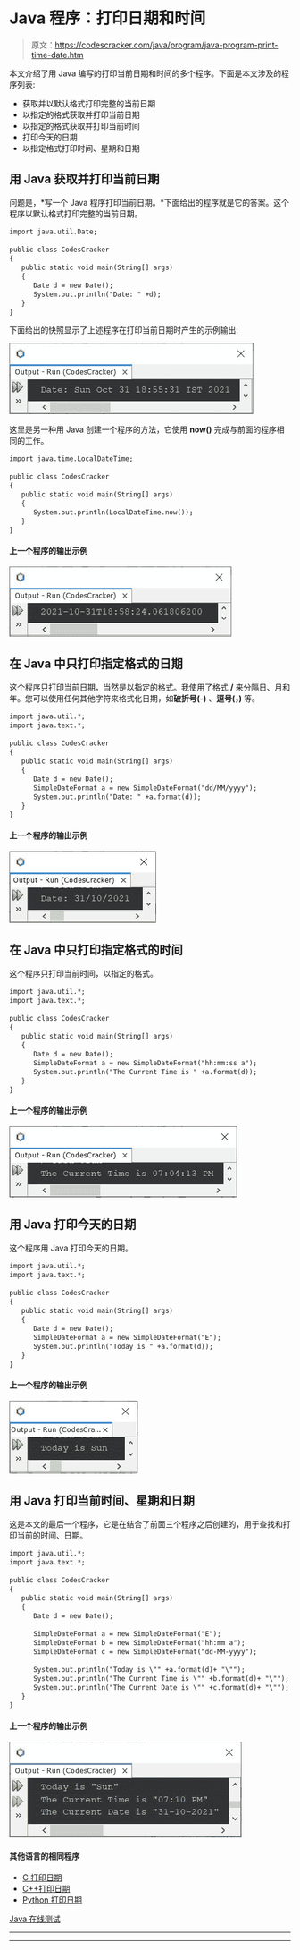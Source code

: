 # Java 程序：打印日期和时间

> 原文：<https://codescracker.com/java/program/java-program-print-time-date.htm>

本文介绍了用 Java 编写的打印当前日期和时间的多个程序。下面是本文涉及的程序列表:

*   获取并以默认格式打印完整的当前日期
*   以指定的格式获取并打印当前日期
*   以指定的格式获取并打印当前时间
*   打印今天的日期
*   以指定格式打印时间、星期和日期

## 用 Java 获取并打印当前日期

问题是，*写一个 Java 程序打印当前日期。*下面给出的程序就是它的答案。这个 程序以默认格式打印完整的当前日期。

```
import java.util.Date;

public class CodesCracker
{
   public static void main(String[] args)
   {
      Date d = new Date();
      System.out.println("Date: " +d);
   }
}
```

下面给出的快照显示了上述程序在打印当前日期时产生的示例输出:

![java get print current date](img/fdda295e5a5eb1044caec13d36b61654.png)

这里是另一种用 Java 创建一个程序的方法，它使用 **now()** 完成与前面的程序相同的工作。

```
import java.time.LocalDateTime;

public class CodesCracker
{
   public static void main(String[] args)
   {
      System.out.println(LocalDateTime.now());
   }
}
```

#### 上一个程序的输出示例

![java print date using now](img/183445f9ddc3e10aaf7d40faad30770f.png)

## 在 Java 中只打印指定格式的日期

这个程序只打印当前日期，当然是以指定的格式。我使用了格式 **/** 来分隔日、月和年。您可以使用任何其他字符来格式化日期，如**破折号(-)** 、**逗号(，)** 等。

```
import java.util.*;
import java.text.*;

public class CodesCracker
{
   public static void main(String[] args)
   {
      Date d = new Date();
      SimpleDateFormat a = new SimpleDateFormat("dd/MM/yyyy");
      System.out.println("Date: " +a.format(d));
   }
}
```

#### 上一个程序的输出示例

![java print date only in specified format](img/1ce0a2fbc359e64ba97ece58d0dd0982.png)

## 在 Java 中只打印指定格式的时间

这个程序只打印当前时间，以指定的格式。

```
import java.util.*;
import java.text.*;

public class CodesCracker
{
   public static void main(String[] args)
   {
      Date d = new Date();
      SimpleDateFormat a = new SimpleDateFormat("hh:mm:ss a");
      System.out.println("The Current Time is " +a.format(d));
   }
}
```

#### 上一个程序的输出示例

![java print time in specified format](img/8e8cde16364c40be40db8dae9688581b.png)

## 用 Java 打印今天的日期

这个程序用 Java 打印今天的日期。

```
import java.util.*;
import java.text.*;

public class CodesCracker
{
   public static void main(String[] args)
   {
      Date d = new Date();
      SimpleDateFormat a = new SimpleDateFormat("E");
      System.out.println("Today is " +a.format(d));
   }
}
```

#### 上一个程序的输出示例

![java print today day](img/8541c8df2823b2373d66102c5186ea9c.png)

## 用 Java 打印当前时间、星期和日期

这是本文的最后一个程序，它是在结合了前面三个程序之后创建的，用于查找和打印当前的时间、日期。

```
import java.util.*;
import java.text.*;

public class CodesCracker
{
   public static void main(String[] args)
   {
      Date d = new Date();

      SimpleDateFormat a = new SimpleDateFormat("E");
      SimpleDateFormat b = new SimpleDateFormat("hh:mm a");
      SimpleDateFormat c = new SimpleDateFormat("dd-MM-yyyy");

      System.out.println("Today is \"" +a.format(d)+ "\"");
      System.out.println("The Current Time is \"" +b.format(d)+ "\"");
      System.out.println("The Current Date is \"" +c.format(d)+ "\"");
   }
}
```

#### 上一个程序的输出示例

![java program print date time](img/c1130031e68028ab08947883b1fa1a30.png)

#### 其他语言的相同程序

*   [C 打印日期](/c/program/c-program-print-date.htm)
*   [C++打印日期](/cpp/program/cpp-program-print-date.htm)
*   [Python 打印日期](/python/program/python-program-print-date-time.htm)

[Java 在线测试](/exam/showtest.php?subid=1)

* * *

* * *